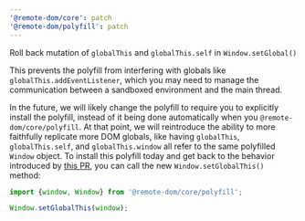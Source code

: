 ```yaml
---
'@remote-dom/core': patch
'@remote-dom/polyfill': patch
---
```


Roll back mutation of `globalThis` and `globalThis.self` in `Window.setGlobal()`

This prevents the polyfill from interfering with globals like `globalThis.addEventListener`, which you may need to manage the communication between a sandboxed environment and the main thread.

In the future, we will likely change the polyfill to require you to explicitly install the polyfill, instead of it being done automatically when you `@remote-dom/core/polyfill`. At that point, we will reintroduce the ability to more faithfully replicate more DOM globals, like having `globalThis`, `globalThis.self`, and `globalThis.window` all refer to the same polyfilled `Window` object. To install this polyfill today and get back to the behavior introduced by [this PR](https://github.com/Shopify/remote-dom/pull/470), you can call the new `Window.setGlobalThis()` method:

```js
import {window, Window} from '@remote-dom/core/polyfill';

Window.setGlobalThis(window);
```
